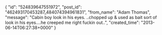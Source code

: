  {
   "id": "524839647551972",
   "post_id": "462493170453287_484074394961831",
   "from_name": "Adam Thomas",
   "message": "Cabin boy look in his eyes. ..chopped up & used as bait sort of look in his eyes....he creeped me right fuckin out..",
   "created_time": "2013-06-14T06:27:38+0000"
 }

